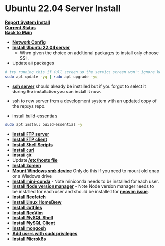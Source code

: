 # Ubuntu 22.04 Server Install

**[Report System Install](../../k8s/report-system-install.md)**\
**[Current Status](../../development/status/weekly/current_status.md)**\
**[Back to Main](../../README.md)**

- **[Network Config](./network_config.md)**
- **[Install Ubuntu 22.04 server](https://ostechnix.com/install-ubuntu-server/)**
  - When given the choice on additional packages to install only choose SSH.
- Update all packages

```bash
# try running this if full screen so the service screen won't ignore keystrokes
sudo apt update -yq | sudo apt upgrade -yq
```

- **[ssh server](../ssh/ssh.md)** should already be installed but if you forgot to select it during the installation you can install it now.

- ssh to new server from a development system with an updated copy of the repsys repo.

- install build-essentials

```bash
sudo apt install build-essential -y
```

- **[Install FTP server](../q_z/vsftpd/vsftpd-server.md)**
- **[Install FTP client](../k_p/lftp/lftp_client.md)**
- **[Install Shell Scripts](../../volumes/shell_scripts/install_shell_scripts.md)**
- **[Install curl](../a_d/curl/install-curl.md)**
- **[Install git](../e_j/git/git.md)**
- Update **[/etc/hosts file](../e_j/hosts/)**
- **[Install Screen](../q_z/screen/install-screen.md)**
- **[Mount Windows smb device](../q_z/smb/mount-smb.md)** Only do this if you need to mount old qnap or a Windows drive
- **[Install mini-conda](../a_d/conda/miniconda-install.md)** - Note miniconda needs to be installed for each user.
- **[Install Node version manager](../k_p/nvm/install-node-version-manager.md)** - Note Node version manager needs to be installed for each user and should be installed for **[neovim issue](https://github.com/neoclide/coc.nvim/issues/856)**.
- **[Install Neofetch](../k_p/neofetch/install-neofetch.md)**
- **[Install Linux HomeBrew](../e_j/homebrew/homebrew-install.md)**
- **[Install dotfiles](../a_d/dotfiles/install-dotfiles.md)**
- **[Install NeoVim](../k_p/neovim/install-neovim.md)**
- **[Install MySQL Shell](../k_p/mysql/mysql-shell.md)**
- **[Install MySQL Client](../k_p/mysql/mysql-client.md)**
- **[Install mongosh](../k_p/mongosh/install-mongosh.md)**
- **[Add users with sudo privileges](./create-user.md)**
- **[Install Microk8s](../../k8s/report-system-install.md)**
